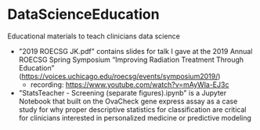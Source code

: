 # DataScienceEducation
Educational materials to teach clinicians data science

- "2019 ROECSG JK.pdf" contains slides for talk I gave at the 2019 Annual ROECSG Spring Symposium
“Improving Radiation Treatment Through Education” (https://voices.uchicago.edu/roecsg/events/symposium2019/)
  - recording: https://www.youtube.com/watch?v=mAyWla-EJ3c
- "StatsTeacher - Screening (separate figures).ipynb" is a Jupyter Notebook that built on the OvaCheck gene express assay as a case study for why proper descriptive statistics for classification are critical for clinicians interested in personalized medicine or predictive modeling

